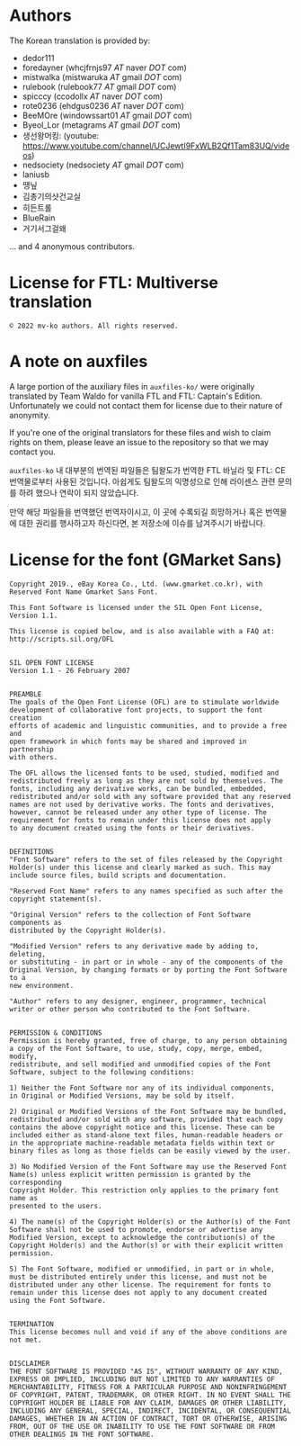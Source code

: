 # Authors

The Korean translation is provided by:

* dedor111
* foredayner (whcjfrnjs97 _AT_ naver _DOT_ com)
* mistwalka (mistwaruka _AT_ gmail _DOT_ com)
* rulebook (rulebook77 _AT_ gmail _DOT_ com)
* spicccy (ccodollx _AT_ naver _DOT_ com)
* rote0236 (ehdgus0236 _AT_ naver _DOT_ com)
* BeeMOre (windowssart01 _AT_ gmail _DOT_ com)
* Byeol_Lor (metagrams _AT_ gmail _DOT_ com)
* 생선왕머킹: (youtube: https://www.youtube.com/channel/UCJewtI9FxWLB2Qf1Tam83UQ/videos)
* nedsociety (nedsociety _AT_ gmail _DOT_ com)
* laniusb
* 땡닢
* 김총기의샷건교실
* 히든트롤
* BlueRain
* 거기서그걸왜

... and 4 anonymous contributors.

# License for FTL: Multiverse translation

```
© 2022 mv-ko authors. All rights reserved.
```

# A note on auxfiles

A large portion of the auxiliary files in `auxfiles-ko/` were originally translated by Team Waldo for vanilla FTL and
FTL: Captain's Edition. Unfortunately we could not contact them for license due to their nature of anonymity.

If you're one of the original translators for these files and wish to claim rights on them, please leave an issue to
the repository so that we may contact you.

`auxfiles-ko` 내 대부분의 번역된 파일들은 팀왈도가 번역한 FTL 바닐라 및 FTL: CE 번역물로부터 사용된 것입니다. 아쉽게도
팀왈도의 익명성으로 인해 라이센스 관련 문의를 하려 했으나 연락이 되지 않았습니다.

만약 해당 파일들을 번역했던 번역자이시고, 이 곳에 수록되길 희망하거나 혹은 번역물에 대한 권리를 행사하고자 하신다면,
본 저장소에 이슈를 남겨주시기 바랍니다.


# License for the font (GMarket Sans)

```
Copyright 2019., eBay Korea Co., Ltd. (www.gmarket.co.kr), with Reserved Font Name Gmarket Sans Font.

This Font Software is licensed under the SIL Open Font License, Version 1.1.

This license is copied below, and is also available with a FAQ at: http://scripts.sil.org/OFL


SIL OPEN FONT LICENSE
Version 1.1 - 26 February 2007


PREAMBLE
The goals of the Open Font License (OFL) are to stimulate worldwide
development of collaborative font projects, to support the font creation
efforts of academic and linguistic communities, and to provide a free and
open framework in which fonts may be shared and improved in partnership
with others.

The OFL allows the licensed fonts to be used, studied, modified and
redistributed freely as long as they are not sold by themselves. The
fonts, including any derivative works, can be bundled, embedded,
redistributed and/or sold with any software provided that any reserved
names are not used by derivative works. The fonts and derivatives,
however, cannot be released under any other type of license. The
requirement for fonts to remain under this license does not apply
to any document created using the fonts or their derivatives.


DEFINITIONS
"Font Software" refers to the set of files released by the Copyright
Holder(s) under this license and clearly marked as such. This may
include source files, build scripts and documentation.

"Reserved Font Name" refers to any names specified as such after the
copyright statement(s).

"Original Version" refers to the collection of Font Software components as
distributed by the Copyright Holder(s).

"Modified Version" refers to any derivative made by adding to, deleting,
or substituting - in part or in whole - any of the components of the
Original Version, by changing formats or by porting the Font Software to a
new environment.

"Author" refers to any designer, engineer, programmer, technical
writer or other person who contributed to the Font Software.


PERMISSION & CONDITIONS
Permission is hereby granted, free of charge, to any person obtaining
a copy of the Font Software, to use, study, copy, merge, embed, modify,
redistribute, and sell modified and unmodified copies of the Font
Software, subject to the following conditions:

1) Neither the Font Software nor any of its individual components,
in Original or Modified Versions, may be sold by itself.

2) Original or Modified Versions of the Font Software may be bundled,
redistributed and/or sold with any software, provided that each copy
contains the above copyright notice and this license. These can be
included either as stand-alone text files, human-readable headers or
in the appropriate machine-readable metadata fields within text or
binary files as long as those fields can be easily viewed by the user.

3) No Modified Version of the Font Software may use the Reserved Font
Name(s) unless explicit written permission is granted by the corresponding
Copyright Holder. This restriction only applies to the primary font name as
presented to the users.

4) The name(s) of the Copyright Holder(s) or the Author(s) of the Font
Software shall not be used to promote, endorse or advertise any
Modified Version, except to acknowledge the contribution(s) of the
Copyright Holder(s) and the Author(s) or with their explicit written
permission.

5) The Font Software, modified or unmodified, in part or in whole,
must be distributed entirely under this license, and must not be
distributed under any other license. The requirement for fonts to
remain under this license does not apply to any document created
using the Font Software.


TERMINATION
This license becomes null and void if any of the above conditions are
not met.


DISCLAIMER
THE FONT SOFTWARE IS PROVIDED "AS IS", WITHOUT WARRANTY OF ANY KIND,
EXPRESS OR IMPLIED, INCLUDING BUT NOT LIMITED TO ANY WARRANTIES OF
MERCHANTABILITY, FITNESS FOR A PARTICULAR PURPOSE AND NONINFRINGEMENT
OF COPYRIGHT, PATENT, TRADEMARK, OR OTHER RIGHT. IN NO EVENT SHALL THE
COPYRIGHT HOLDER BE LIABLE FOR ANY CLAIM, DAMAGES OR OTHER LIABILITY,
INCLUDING ANY GENERAL, SPECIAL, INDIRECT, INCIDENTAL, OR CONSEQUENTIAL
DAMAGES, WHETHER IN AN ACTION OF CONTRACT, TORT OR OTHERWISE, ARISING
FROM, OUT OF THE USE OR INABILITY TO USE THE FONT SOFTWARE OR FROM
OTHER DEALINGS IN THE FONT SOFTWARE.
```
